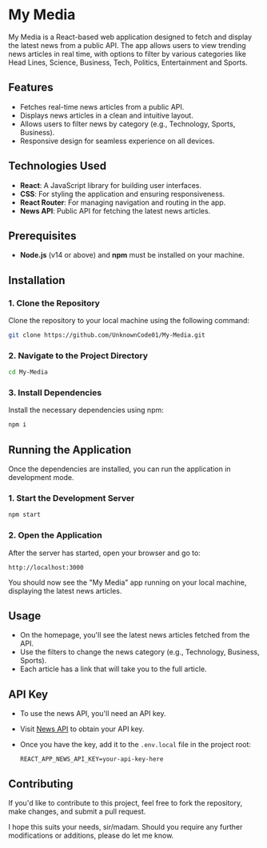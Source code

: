# My Media

My Media is a React-based web application designed to fetch and display the latest news from a public API. The app allows users to view trending news articles in real time, with options to filter by various categories like Head Lines, Science, Business, Tech, Politics, Entertainment and Sports.

## Features

- Fetches real-time news articles from a public API.
- Displays news articles in a clean and intuitive layout.
- Allows users to filter news by category (e.g., Technology, Sports, Business).
- Responsive design for seamless experience on all devices.

## Technologies Used

- **React**: A JavaScript library for building user interfaces.
- **CSS**: For styling the application and ensuring responsiveness.
- **React Router**: For managing navigation and routing in the app.
- **News API**: Public API for fetching the latest news articles.

## Prerequisites

- **Node.js** (v14 or above) and **npm** must be installed on your machine.

## Installation

### 1. Clone the Repository

Clone the repository to your local machine using the following command:

```bash
git clone https://github.com/UnknownCode01/My-Media.git
```

### 2. Navigate to the Project Directory

```bash
cd My-Media
```

### 3. Install Dependencies

Install the necessary dependencies using npm:

```bash
npm i
```

## Running the Application

Once the dependencies are installed, you can run the application in development mode.

### 1. Start the Development Server

```bash
npm start
```

### 2. Open the Application

After the server has started, open your browser and go to:

```
http://localhost:3000
```

You should now see the "My Media" app running on your local machine, displaying the latest news articles.

## Usage

- On the homepage, you'll see the latest news articles fetched from the API.
- Use the filters to change the news category (e.g., Technology, Business, Sports).
- Each article has a link that will take you to the full article.

## API Key

- To use the news API, you'll need an API key.
- Visit [News API](https://newsapi.org/) to obtain your API key.
- Once you have the key, add it to the `.env.local` file in the project root:

  ```
  REACT_APP_NEWS_API_KEY=your-api-key-here
  ```

## Contributing

If you'd like to contribute to this project, feel free to fork the repository, make changes, and submit a pull request.


I hope this suits your needs, sir/madam. Should you require any further modifications or additions, please do let me know.